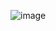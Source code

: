 
![image](https://user-images.githubusercontent.com/116819100/221759210-fdbd4e6b-6611-496b-841a-2ecfa4273a8a.png)
